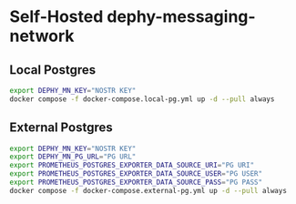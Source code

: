 # Self-Hosted dephy-messaging-network

## Local Postgres

```bash
export DEPHY_MN_KEY="NOSTR KEY"
docker compose -f docker-compose.local-pg.yml up -d --pull always
```

## External Postgres

```bash
export DEPHY_MN_KEY="NOSTR KEY"
export DEPHY_MN_PG_URL="PG URL"
export PROMETHEUS_POSTGRES_EXPORTER_DATA_SOURCE_URI="PG URI"
export PROMETHEUS_POSTGRES_EXPORTER_DATA_SOURCE_USER="PG USER"
export PROMETHEUS_POSTGRES_EXPORTER_DATA_SOURCE_PASS="PG PASS"
docker compose -f docker-compose.external-pg.yml up -d --pull always
```
